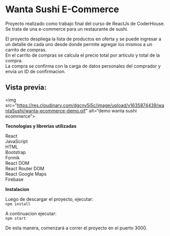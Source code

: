 <h1 class="code-line" data-line-start=0 data-line-end=1 ><a id="Wanta_Sushi_ECommerce_0"></a>Wanta Sushi E-Commerce</h1>
<p class="has-line-data" data-line-start="2" data-line-end="3">Proyecto realizado como trabajo final del curso de ReactJs de CoderHouse. Se trata de una e-commerce para un restaurante de sushi.</p>
<p class="has-line-data" data-line-start="4" data-line-end="7">El proyecto despliega la lista de productos en oferta y se puede ingresar a un detalle de cada uno desde donde permite agregar los mismos a un carrito de compras.<br>
En el carrito de compras se calcula el precio total por articulo y total de la compra.<br>
La compra se confirma con la carga de datos personales del comprador y envia un ID de confirmacion.</p>
<h2 class="code-line" data-line-start=9 data-line-end=10 ><a id="Vista_previa_9"></a>Vista previa:</h2>
<p class="has-line-data" data-line-start="10" data-line-end="11">&lt;img src=&quot;<a href="https://res.cloudinary.com/dgcnv5j5c/image/upload/v1635874439/wantaSushi/wanta-ecommerce-demo.gif">https://res.cloudinary.com/dgcnv5j5c/image/upload/v1635874439/wantaSushi/wanta-ecommerce-demo.gif</a>&quot; alt=“demo wanta sushi ecommerce”&gt;</p>
<p class="has-line-data" data-line-start="12" data-line-end="13"><strong>Tecnologias y librerias utilizadas</strong></p>
<p class="has-line-data" data-line-start="14" data-line-end="23">React<br>
JavaScript<br>
HTML<br>
Bootstrap<br>
Formik<br>
React DOM<br>
React Router DOM<br>
React Google Maps<br>
Firebase</p>
<p class="has-line-data" data-line-start="24" data-line-end="25"><strong>Instalacion</strong></p>
<p class="has-line-data" data-line-start="26" data-line-end="28">Luego de descargar el proyecto, ejecutar:<br>
<code>npm install</code></p>
<p class="has-line-data" data-line-start="29" data-line-end="31">A continuacion ejecutar:<br>
<code>npm start</code></p>
<p class="has-line-data" data-line-start="32" data-line-end="33">De esta manera, comenzará a correr el proyecto en el puerto 3000.</p>
